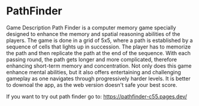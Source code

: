 # PathFinder

Game Description
Path Finder is a computer memory game specially designed to enhance the memory and spatial reasoning abilities of the players. The game is done in a grid of 5x5, where a path is established by a sequence of cells that lights up in succession. The player has to memorize the path and then replicate the path at the end of the sequence. With each passing round, the path gets longer and more complicated, therefore enhancing short-term memory and concentration. Not only does this game enhance mental abilities, but it also offers entertaining and challenging gameplay as one navigates through progressively harder levels.
It is better to downoal the app, as the web version doesn't safe your best score.

If you want to try out path finder go to: 
https://pathfinder-c55.pages.dev/
